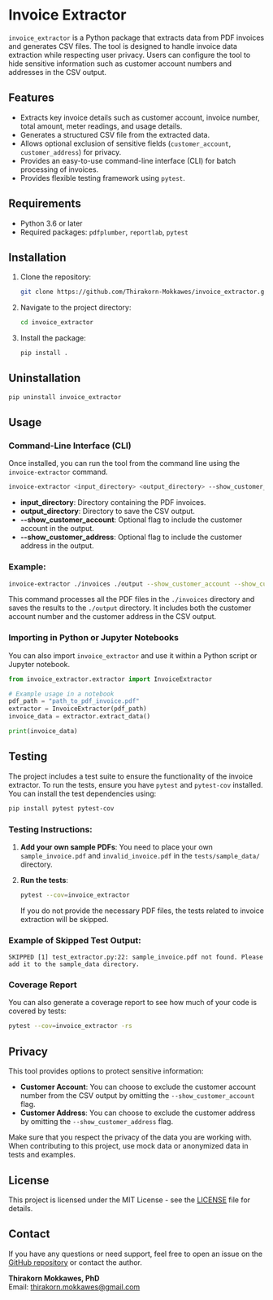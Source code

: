 # Invoice Extractor

`invoice_extractor` is a Python package that extracts data from PDF invoices and generates CSV files. The tool is designed to handle invoice data extraction while respecting user privacy. Users can configure the tool to hide sensitive information such as customer account numbers and addresses in the CSV output.

## Features
- Extracts key invoice details such as customer account, invoice number, total amount, meter readings, and usage details.
- Generates a structured CSV file from the extracted data.
- Allows optional exclusion of sensitive fields (`customer_account`, `customer_address`) for privacy.
- Provides an easy-to-use command-line interface (CLI) for batch processing of invoices.
- Provides flexible testing framework using `pytest`.

## Requirements
- Python 3.6 or later
- Required packages: `pdfplumber`, `reportlab`, `pytest`

## Installation

1. Clone the repository:
    ```bash
    git clone https://github.com/Thirakorn-Mokkawes/invoice_extractor.git
    ```

2. Navigate to the project directory:
    ```bash
    cd invoice_extractor
    ```

3. Install the package:
    ```bash
    pip install .
    ```
## Uninstallation

```bash
pip uninstall invoice_extractor 
```
## Usage

### Command-Line Interface (CLI)

Once installed, you can run the tool from the command line using the `invoice-extractor` command.

```bash
invoice-extractor <input_directory> <output_directory> --show_customer_account --show_customer_address
```

- **input_directory**: Directory containing the PDF invoices.
- **output_directory**: Directory to save the CSV output.
- **--show_customer_account**: Optional flag to include the customer account in the output.
- **--show_customer_address**: Optional flag to include the customer address in the output.

### Example:
```bash
invoice-extractor ./invoices ./output --show_customer_account --show_customer_address
```
This command processes all the PDF files in the `./invoices` directory and saves the results to the `./output` directory. It includes both the customer account number and the customer address in the CSV output.

### Importing in Python or Jupyter Notebooks

You can also import `invoice_extractor` and use it within a Python script or Jupyter notebook.

```python
from invoice_extractor.extractor import InvoiceExtractor

# Example usage in a notebook
pdf_path = "path_to_pdf_invoice.pdf"
extractor = InvoiceExtractor(pdf_path)
invoice_data = extractor.extract_data()

print(invoice_data)
```

## Testing

The project includes a test suite to ensure the functionality of the invoice extractor. To run the tests, ensure you have `pytest` and `pytest-cov` installed. You can install the test dependencies using:

```bash
pip install pytest pytest-cov
```

### Testing Instructions:

1. **Add your own sample PDFs**:
   You need to place your own `sample_invoice.pdf` and `invalid_invoice.pdf` in the `tests/sample_data/` directory.

2. **Run the tests**:
   ```bash
   pytest --cov=invoice_extractor
   ```

   If you do not provide the necessary PDF files, the tests related to invoice extraction will be skipped.

### Example of Skipped Test Output:

```plaintext
SKIPPED [1] test_extractor.py:22: sample_invoice.pdf not found. Please add it to the sample_data directory.
```

### Coverage Report

You can also generate a coverage report to see how much of your code is covered by tests:

```bash
pytest --cov=invoice_extractor -rs
```

## Privacy

This tool provides options to protect sensitive information:

- **Customer Account**: You can choose to exclude the customer account number from the CSV output by omitting the `--show_customer_account` flag.
- **Customer Address**: You can choose to exclude the customer address by omitting the `--show_customer_address` flag.

Make sure that you respect the privacy of the data you are working with. When contributing to this project, use mock data or anonymized data in tests and examples.

## License

This project is licensed under the MIT License - see the [LICENSE](LICENSE) file for details.

## Contact

If you have any questions or need support, feel free to open an issue on the [GitHub repository](https://github.com/Thirakorn-Mokkawes/invoice_extractor) or contact the author.

**Thirakorn Mokkawes, PhD**  
Email: thirakorn.mokkawes@gmail.com
